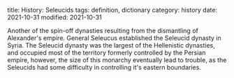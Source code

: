 title: History: Seleucids
tags: definition, dictionary
category: history
date: 2021-10-31
modified: 2021-10-31


Another of the spin-off dynasties resulting from
the dismantling of Alexander's empire. General Seleucus established
the Seleucid dynasty in Syria. The Seleucid dynasty was the largest
of the Hellenistic dynasties, and occupied most of the territory
formerly controlled by the Persian empire, however, the size of this
monarchy eventually lead to trouble, as the Seleucids had some
difficulty in controlling it's eastern boundaries.




